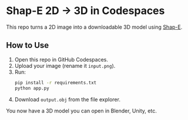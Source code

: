 # Shap-E 2D → 3D in Codespaces

This repo turns a 2D image into a downloadable 3D model using [Shap-E](https://github.com/openai/shap-e).

## How to Use
1. Open this repo in GitHub Codespaces.
2. Upload your image (rename it `input.png`).
3. Run:
   ```bash
   pip install -r requirements.txt
   python app.py
   ```
4. Download `output.obj` from the file explorer.

You now have a 3D model you can open in Blender, Unity, etc.
